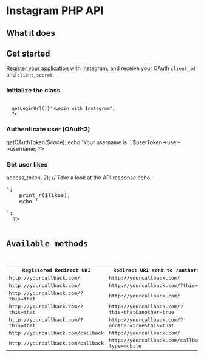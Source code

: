 # Instagram PHP API #

## What it does ##

## Get started ##

[Register your application](http://instagr.am/developer/register/) with Instagram, and receive your OAuth <code>client_id</code> and <code>client_secret</code>.

### Initialize the class ###

<pre><code>
  <?php
    require_once 'instagram.class.php';
    
    $ig = new Instagram('Client ID', 'Client Secret', 'Callback URL');
    // Display login URL
    echo "<a href='{$ig->getLoginUrl()}'>Login with Instagram</a>";
  ?>
</code></pre>

### Authenticate user (OAuth2) ###

  <?php
    // Grab user token
    $code = $_GET['code'];
    $userToken = $ig->getOAuthToken($code);
    
    echo 'Your username is: '.$userToken->user->username;
  ?>

### Get user likes ###

  <?php
    // Get the last two likes
    $likes = getUserLikes($userToken->access_token, 2);
    // Take a look at the API response
    echo '<pre>';
    print_r($likes);
    echo '<pre>';
  ?>

## Available methods ##

<table>
  <tr>
    <th>Registered Redirect URI</th>
    <th>Redirect URI sent to /authorize</th>
    <th>Valid?</th>
  </tr>
  <tr>
    <td>http://yourcallback.com/</td>
    <td>http://yourcallback.com/</td>
    <td>yes</td>
  </tr>
  <tr>
    <td>http://yourcallback.com/</td>
    <td>http://yourcallback.com/?this=that</td>
    <td>yes</td>
  </tr>
  <tr>
    <td>http://yourcallback.com/?this=that</td>
    <td>http://yourcallback.com/</td>
    <td>no</td>
  </tr>
  <tr>
    <td>http://yourcallback.com/?this=that</td>
    <td>http://yourcallback.com/?this=that&another=true</td>
    <td>yes</td>
  </tr>
  <tr>
    <td>http://yourcallback.com/?this=that</td>
    <td>http://yourcallback.com/?another=true&this=that</td>
    <td>no</td>
  </tr>
  <tr>
    <td>http://yourcallback.com/callback</td>
    <td>http://yourcallback.com/</td>
    <td>no</td>
  </tr>
  <tr>
    <td>http://yourcallback.com/callback</td>
    <td>http://yourcallback.com/callback/?type=mobile</td>
    <td>yes</td>
  </tr>
</table>